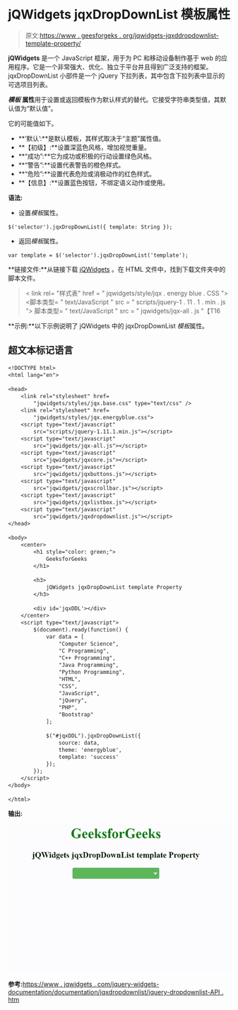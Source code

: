 # jQWidgets jqxDropDownList 模板属性

> 原文:[https://www . geesforgeks . org/jqwidgets-jqxddropdownlist-template-property/](https://www.geeksforgeeks.org/jqwidgets-jqxdropdownlist-template-property/)

**jQWidgets** 是一个 JavaScript 框架，用于为 PC 和移动设备制作基于 web 的应用程序。它是一个非常强大、优化、独立于平台并且得到广泛支持的框架。jqxDropDownList 小部件是一个 jQuery 下拉列表，其中包含下拉列表中显示的可选项目列表。

***模板*** **属性**用于设置或返回模板作为默认样式的替代。它接受字符串类型值，其默认值为“默认值”。

它的可能值如下。

*   **‘默认’:**是默认模板，其样式取决于“主题”属性值。
*   **【初级】:**设置深蓝色风格，增加视觉重量。
*   **“成功”:**它为成功或积极的行动设置绿色风格。
*   **“警告”:**设置代表警告的橙色样式。
*   **“危险”:**设置代表危险或消极动作的红色样式。
*   **【信息】:**设置蓝色按钮，不绑定语义动作或使用。

**语法:**

*   设置*模板*属性。

```
$('selector').jqxDropDownList({ template: String });
```

*   返回*模板*属性。

```
var template = $('selector').jqxDropDownList('template');
```

**链接文件:**从链接下载 [jQWidgets](https://www.jqwidgets.com/download/) 。在 HTML 文件中，找到下载文件夹中的脚本文件。

> <link rel="”stylesheet”" href="”jqwidgets/styles/jqx.base.css”" type="”text/css”">
> < link rel= "样式表" href = " jqwidgets/style/jqx . energy blue . CSS ">
> <脚本类型= " text/JavaScript " src = " scripts/jquery-1 . 11 . 1 . min . js "></脚本>
> 脚本类型= " text/JavaScript " src = " jqwidgets/jqx-all . js "【T16

**示例:**以下示例说明了 jQWidgets 中的 jqxDropDownList *模板*属性。

## 超文本标记语言

```
<!DOCTYPE html>
<html lang="en">

<head>
    <link rel="stylesheet" href=
        "jqwidgets/styles/jqx.base.css" type="text/css" />
    <link rel="stylesheet" href=
        "jqwidgets/styles/jqx.energyblue.css">
    <script type="text/javascript" 
        src="scripts/jquery-1.11.1.min.js"></script>
    <script type="text/javascript" 
        src="jqwidgets/jqx-all.js"></script>
    <script type="text/javascript" 
        src="jqwidgets/jqxcore.js"></script>
    <script type="text/javascript" 
        src="jqwidgets/jqxbuttons.js"></script>
    <script type="text/javascript" 
        src="jqwidgets/jqxscrollbar.js"></script>
    <script type="text/javascript" 
        src="jqwidgets/jqxlistbox.js"></script>
    <script type="text/javascript" 
        src="jqwidgets/jqxdropdownlist.js"></script>
</head>

<body>
    <center>
        <h1 style="color: green;">
            GeeksforGeeks
        </h1>

        <h3>
            jQWidgets jqxDropDownList template Property
        </h3>

        <div id='jqxDDL'></div>
    </center>
    <script type="text/javascript">
        $(document).ready(function() {
            var data = [
                "Computer Science",
                "C Programming",
                "C++ Programming",
                "Java Programming",
                "Python Programming",
                "HTML",
                "CSS",
                "JavaScript",
                "jQuery",
                "PHP",
                "Bootstrap"
            ];

            $("#jqxDDL").jqxDropDownList({
                source: data,
                theme: 'energyblue',
                template: 'success'
            });
        });
    </script>
</body>

</html>
```

**输出:**

![](img/dc8526f834de6ad4966f8169bb36105e.png)

**参考:**[https://www . jqwidgets . com/jquery-widgets-documentation/documentation/jqxdropdownlist/jquery-dropdownlist-API . htm](https://www.jqwidgets.com/jquery-widgets-documentation/documentation/jqxdropdownlist/jquery-dropdownlist-api.htm)